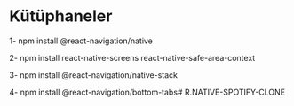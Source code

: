 # Kütüphaneler

1- npm install @react-navigation/native

2- npm install react-native-screens react-native-safe-area-context

3- npm install @react-navigation/native-stack

4- npm install @react-navigation/bottom-tabs# R.NATIVE-SPOTIFY-CLONE
